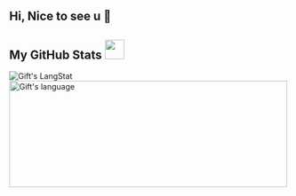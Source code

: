 ## Hi, Nice to see u 👋

<!--
**hu-yc/hu-yc** is a ✨ _special_ ✨ repository because its `README.md` (this file) appears on your GitHub profile.

Here are some ideas to get you started:

- 🔭 I’m currently working on ...
- 🌱 I’m currently learning ...
- 👯 I’m looking to collaborate on ...
- 🤔 I’m looking for help with ...
- 💬 Ask me about ...
- 📫 How to reach me: ...
- 😄 Pronouns: ...
- ⚡ Fun fact: ...
-->

 ##  My GitHub Stats <img src = "https://i.pinimg.com/originals/65/c4/f4/65c4f452571be1261e9c623f7da488ac.gif" width = 35px> 
 
 <div>
   <img align="center" src="https://github-readme-streak-stats.herokuapp.com/?user=hu-yc" alt="Gift's LangStat" />
  <img align="center" src="https://github-readme-stats.vercel.app/api/top-langs?username=hu-yc&langs_count=10&show_icons=true&locale=en&layout=compact&theme=light" alt="Gift's language" height="192px"  width="500px"/>
</div>
